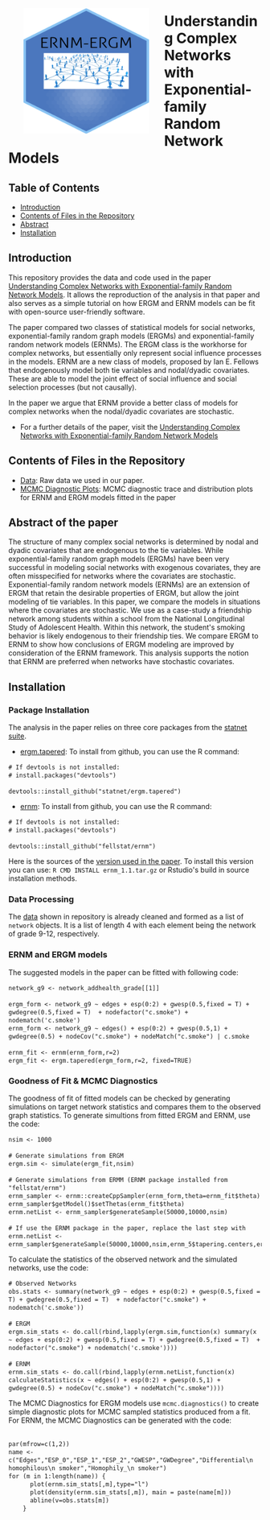 <img src="Figures/ERNM-ERGM_hl.png" align="left" width="250" height="250" style="padding:30px;" alt="network"/>

# Understanding Complex Networks with Exponential-family Random Network Models

## Table of Contents

- [Introduction](#Introduction)
- [Contents of Files in the Repository](#Contents-of-Files-in-the-Repository)
- [Abstract](#Abstract)
- [Installation](#Installation)


## Introduction

This repository provides the data and code used in the paper [Understanding Complex Networks with Exponential-family Random Network Models](https://drive.google.com/file/d/1TSJbSHiQIXXqTF3h76jfqAeTsAfxH8hQ/view?usp=sharing). It allows the reproduction of the analysis in that paper and also serves as a simple tutorial on how ERGM and ERNM models can be fit with open-source user-friendly software.

The paper compared two classes of statistical models for social networks, exponential-family random graph models (ERGMs) and exponential-family random network models (ERNMs). The ERGM class is the workhorse for complex networks, but essentially  only represent social influence processes in the models. ERNM are a new class of models, proposed by Ian E. Fellows that endogenously model both tie variables and nodal/dyadic covariates. These are able to model the joint effect of social influence and social selection processes (but not causally).

In the paper we argue that ERNM provide a better class of models for complex networks when the nodal/dyadic covariates are stochastic.

- For a further details of the paper, visit the
[Understanding Complex Networks with Exponential-family Random Network Models](https://drive.google.com/file/d/1TSJbSHiQIXXqTF3h76jfqAeTsAfxH8hQ/view?usp=sharing)

## Contents of Files in the Repository

- [Data](network.RData): Raw data we used in our paper.
- [MCMC Diagnostic Plots](https://github.com/Andrea-ZW/ERNM/tree/main/MCMC%20Diagnostics): MCMC diagnostic trace and distribution plots for ERNM and ERGM models fitted in the paper

## Abstract of the paper

The structure of many complex social networks is determined by nodal and dyadic covariates that are endogenous to the tie variables. While exponential-family random graph models (ERGMs) have been very successful in modeling social networks with exogenous covariates, they are often misspecified for networks where the covariates are stochastic. Exponential-family random network models (ERNMs) are an extension of ERGM that retain the desirable properties of ERGM, but allow the joint modeling of tie variables. In this paper, we compare the models in situations where the covariates are stochastic. We use as a case-study a friendship network among students within a school from the National Longitudinal Study of Adolescent Health. Within this network, the student's smoking behavior is likely endogenous to their friendship ties. We compare ERGM to ERNM to show how conclusions of ERGM modeling are improved by consideration of the ERNM framework.
This analysis supports the notion that ERNM are preferred when networks have stochastic covariates.

## Installation

### Package Installation

The analysis in the paper relies on three core packages from the [statnet suite](https://statnet.org).

* [ergm.tapered](https://github.com/statnet/ergm.tapered): To install from github, you can use the R command:

```{r}
# If devtools is not installed:
# install.packages("devtools")

devtools::install_github("statnet/ergm.tapered")
```

* [ernm](https://github.com/fellstat/ernm): To install from github, you can use the R command:

```{r}
# If devtools is not installed:
# install.packages("devtools")

devtools::install_github("fellstat/ernm")
```
Here is the sources of the [version used in the paper](Packages/ernm_1.1.tar.gz). To install this version you can use: `R CMD INSTALL ernm_1.1.tar.gz` or Rstudio's build in source installation methods.

### Data Processing

The [data](network.RData) shown in repository is already cleaned and formed as a list of `network` objects. It is a list of length 4 with each element being the network of grade 9-12, respectively.


### ERNM and ERGM models

The suggested models in the paper can be fitted with following code:

```
network_g9 <- network_addhealth_grade[[1]]

ergm_form <- network_g9 ~ edges + esp(0:2) + gwesp(0.5,fixed = T) + gwdegree(0.5,fixed = T)  + nodefactor("c.smoke") + nodematch('c.smoke') 
ernm_form <- network_g9 ~ edges() + esp(0:2) + gwesp(0.5,1) + gwdegree(0.5) + nodeCov("c.smoke") + nodeMatch("c.smoke") | c.smoke

ernm_fit <- ernm(ernm_form,r=2)
ergm_fit <- ergm.tapered(ergm_form,r=2, fixed=TRUE)
```

### Goodness of Fit & MCMC Diagnostics

The goodness of fit of fitted models can be checked by generating simulations on target network statistics and compares them to the observed graph statistics. To generate simultions from fitted ERGM and ERNM, use the code:

```
nsim <- 1000

# Generate simulations from ERGM
ergm.sim <- simulate(ergm_fit,nsim) 

# Generate simulations from ERMM (ERNM package installed from "fellstat/ernm")
ernm_sampler <- ernm::createCppSampler(ernm_form,theta=ernm_fit$theta)
ernm_sampler$getModel()$setThetas(ernm_fit$theta)
ernm.netList <- ernm_sampler$generateSample(50000,10000,nsim)

# If use the ERNM package in the paper, replace the last step with
ernm.netList <- ernm_sampler$generateSample(50000,10000,nsim,ernm_5$tapering.centers,ernm_fit$tau)
```

To calculate the statistics of the observed network and the simulated networks, use the code:
```
# Observed Networks
obs.stats <- summary(network_g9 ~ edges + esp(0:2) + gwesp(0.5,fixed = T) + gwdegree(0.5,fixed = T)  + nodefactor("c.smoke") + nodematch('c.smoke'))

# ERGM
ergm.sim_stats <- do.call(rbind,lapply(ergm.sim,function(x) summary(x ~ edges + esp(0:2) + gwesp(0.5,fixed = T) + gwdegree(0.5,fixed = T)  + nodefactor("c.smoke") + nodematch('c.smoke'))))

# ERNM
ernm.sim_stats <- do.call(rbind,lapply(ernm.netList,function(x) calculateStatistics(x ~ edges() + esp(0:2) + gwesp(0.5,1) + gwdegree(0.5) + nodeCov("c.smoke") + nodeMatch("c.smoke"))))
```
The MCMC Diagnostics for ERGM models use `mcmc.diagnostics()` to create simple diagnostic plots for MCMC sampled statistics produced from a fit. For ERNM, the MCMC Diagnostics can be generated with the code:
```

par(mfrow=c(1,2))
name <- c("Edges","ESP_0","ESP_1","ESP_2","GWESP","GWDegree","Differential\n homophilous\n smoker","Homophily_\n smoker")
for (m in 1:length(name)) {
      plot(ernm.sim_stats[,m],type="l")
      plot(density(ernm.sim_stats[,m]), main = paste(name[m]))
      abline(v=obs.stats[m])
    }
```



